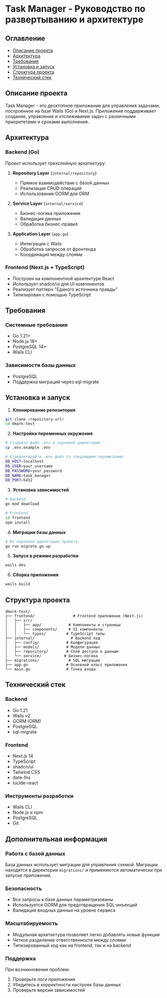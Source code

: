 # Task Manager - Руководство по развертыванию и архитектуре

## Оглавление
- [Описание проекта](#описание-проекта)
- [Архитектура](#архитектура)
- [Требования](#требования)
- [Установка и запуск](#установка-и-запуск)
- [Структура проекта](#структура-проекта)
- [Технический стек](#технический-стек)

## Описание проекта
Task Manager - это десктопное приложение для управления задачами, построенное на базе Wails (Go) и Next.js. Приложение поддерживает создание, управление и отслеживание задач с различными приоритетами и сроками выполнения.

## Архитектура

### Backend (Go)
Проект использует трехслойную архитектуру:
1. **Repository Layer** (`internal/repository`)
   - Прямое взаимодействие с базой данных
   - Реализация CRUD операций
   - Использование GORM для ORM

2. **Service Layer** (`internal/service`)
   - Бизнес-логика приложения
   - Валидация данных
   - Обработка бизнес-правил

3. **Application Layer** (`app.go`)
   - Интеграция с Wails
   - Обработка запросов от фронтенда
   - Координация между слоями

### Frontend (Next.js + TypeScript)
- Построен на компонентной архитектуре React
- Использует shadcn/ui для UI компонентов
- Реализует паттерн "Единого источника правды"
- Типизирован с помощью TypeScript

## Требования

### Системные требования
- Go 1.21+
- Node.js 18+
- PostgreSQL 14+
- Wails CLI

### Зависимости базы данных
- PostgreSQL
- Поддержка миграций через sql-migrate

## Установка и запуск

1. **Клонирование репозитория**
```bash
git clone <repository-url>
cd dmark-test
```

2. **Настройка переменных окружения**
```bash
# Создайте файл .env в корневой директории
cp .env.example .env

# Отредактируйте .env файл со следующими параметрами:
DB_HOST=localhost
DB_USER=your_username
DB_PASSWORD=your_password
DB_NAME=task_manager
DB_PORT=5432
```

3. **Установка зависимостей**
```bash
# Backend
go mod download

# Frontend
cd frontend
npm install
```

4. **Миграции базы данных**
```bash
# Из корневой директории проекта
go run migrate.go up
```

5. **Запуск в режиме разработки**
```bash
wails dev
```

6. **Сборка приложения**
```bash
wails build
```

## Структура проекта

```
dmark-test/
├── frontend/                 # Frontend приложение (Next.js)
│   ├── src/
│   │   ├── app/            # Компоненты и страницы
│   │   ├── components/     # UI компоненты
│   │   └── types/         # TypeScript типы
├── internal/                # Backend код
│   ├── config/            # Конфигурация
│   ├── models/            # Модели данных
│   ├── repository/        # Слой доступа к данным
│   └── service/          # Бизнес-логика
├── migrations/             # SQL миграции
├── app.go                 # Основной класс приложения
└── main.go                # Точка входа
```

## Технический стек

### Backend
- Go 1.21
- Wails v2
- GORM (ORM)
- PostgreSQL
- sql-migrate

### Frontend
- Next.js 14
- TypeScript
- shadcn/ui
- Tailwind CSS
- date-fns
- lucide-react

### Инструменты разработки
- Wails CLI
- Node.js и npm
- PostgreSQL
- Git

## Дополнительная информация

### Работа с базой данных
База данных использует миграции для управления схемой. Миграции находятся в директории `migrations/` и применяются автоматически при запуске приложения.

### Безопасность
- Все запросы к базе данных параметризованы
- Используется GORM для предотвращения SQL-инъекций
- Валидация входных данных на уровне сервиса

### Масштабируемость
- Модульная архитектура позволяет легко добавлять новые функции
- Четкое разделение ответственности между слоями
- Типизированный код как на frontend, так и на backend

### Поддержка
При возникновении проблем:
1. Проверьте логи приложения
2. Убедитесь в корректности настроек базы данных
3. Проверьте версии зависимостей